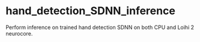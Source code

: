 # hand_detection_SDNN_inference
Perform inference on trained hand detection SDNN on both CPU and Loihi 2 neurocore.
